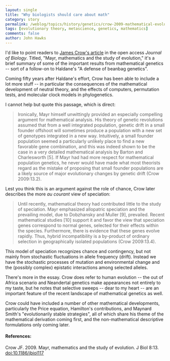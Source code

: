 ```yaml
---
layout: single 
title: "Why biologists should care about math" 
category: story
permalink: /weblog/topics/history/genetics/crow-2009-mathematical-evolution-mayr.html
tags: [evolutionary theory, metascience, genetics, mathematics] 
comments: false 
author: John Hawks 
---
```


I'd like to point readers to <a href="http://dx.doi.org/10.1186/jbiol117">James Crow's article</a> in the open access <i>Journal of Biology</i>. Titled, "Mayr, mathematics and the study of evolution," it's a brief summary of some of the important results from mathematical genetics -- sort of a follow-on to Haldane's "A defense of beanbag genetics". 

Coming fifty years after Haldane's effort, Crow has been able to include a lot more stuff -- in particular the consequences of the mathematical development of neutral theory, and the effects of computers, permutation tests, and molecular clock models in phylogenetics. 

I cannot help but quote this passage, which is direct: 

<blockquote>Ironically, Mayr himself unwittingly provided an especially compelling argument for mathematical analysis. His theory of genetic revolutions assumed that from a well integrated population, genetic drift in a small founder offshoot will sometimes produce a population with a new set of genotypes integrated in a new way. Intuitively, a small founder population seemed a particularly unlikely place to find a new favorable gene combination, and this was indeed shown to be the case in a very detailed mathematical analysis by Barton and Charlesworth [5]. If Mayr had had more respect for mathematical population genetics, he never would have made what most theorists regard as the mistake of proposing that small founder populations are a likely source of major evolutionary changes by genetic drift (Crow 2009:13.2).</blockquote>

Lest you think this is an argument against the role of chance, Crow later describes the more <i>au courant</i> view of speciation: 

<blockquote>Until recently, mathematical theory had contributed little to the study of speciation. Mayr emphasized allopatric speciation and the prevailing model, due to Dobzhansky and Muller [9], prevailed. Recent mathematical studies [10] support it and favor the view that speciation genes correspond to normal genes, selected for their effects within the species. Furthermore, there is evidence that these genes evolve rapidly. Thus, hybrid incompatibility is a by-product of ordinary selection in geographically isolated populations (Crow 2009:13.4).</blockquote>

This model of speciation recognizes chance and contingency, but not mainly from  stochastic fluctuations in allele frequency (drift). Instead we have the stochastic processes of mutation and environmental change and the (possibly complex) epistatic interactions among selected alleles. 

There's more in the essay. Crow does refer to human evolution -- the out of Africa scenario and Neandertal genetics make appearances not entirely to my taste, but he notes that selective sweeps -- dear to my heart -- are an important feature of the recent landscape of mathematical genetics as well. 

Crow could have included a number of other mathematical developments, particularly the Price equation, Hamilton's contributions, and Maynard Smith's "evolutionarily stable strategies", all of which share his theme of the mathematical derivation coming first, and the non-mathematical descriptive formulations only coming later. 

<h4>References:</h4>

<p class="cite">Crow JF. 2009. Mayr, mathematics and the study of evolution. J Biol 8:13. <a href="http://dx.doi.org/10.1186/jbiol117">doi:10.1186/jbiol117</a></p>




